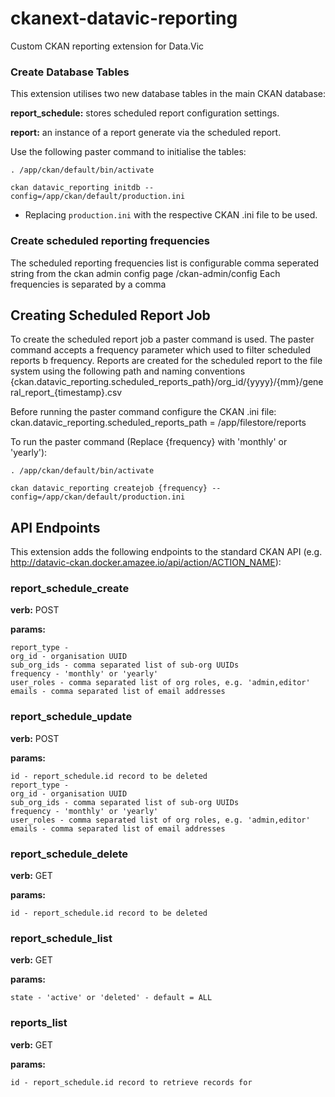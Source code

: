 # ckanext-datavic-reporting
Custom CKAN reporting extension for Data.Vic

### Create Database Tables

This extension utilises two new database tables in the main CKAN database:

__report_schedule:__ stores scheduled report configuration settings.

__report:__ an instance of a report generate via the scheduled report.

Use the following paster command to initialise the tables:

    . /app/ckan/default/bin/activate

    ckan datavic_reporting initdb --config=/app/ckan/default/production.ini

* Replacing `production.ini` with the respective CKAN .ini file to be used.

### Create scheduled reporting frequencies

The scheduled reporting frequencies list is configurable comma seperated string from the ckan admin config page /ckan-admin/config
Each frequencies is separated by a comma

## Creating Scheduled Report Job

To create the scheduled report job a paster command is used.
The paster command accepts a frequency parameter which used to filter scheduled reports b frequency.
Reports are created for the scheduled report to the file system using the following path and naming conventions
{ckan.datavic_reporting.scheduled_reports_path}/org_id/{yyyy}/{mm}/general_report_{timestamp}.csv

Before running the paster command configure the CKAN .ini file:
ckan.datavic_reporting.scheduled_reports_path = /app/filestore/reports

To run the paster command (Replace {frequency} with 'monthly' or 'yearly'):

    . /app/ckan/default/bin/activate

    ckan datavic_reporting createjob {frequency} --config=/app/ckan/default/production.ini

## API Endpoints

This extension adds the following endpoints to the standard CKAN API (e.g. http://datavic-ckan.docker.amazee.io/api/action/ACTION_NAME):

### report_schedule_create

__verb:__ POST

__params:__

    report_type - 
    org_id - organisation UUID
    sub_org_ids - comma separated list of sub-org UUIDs
    frequency - 'monthly' or 'yearly'
    user_roles - comma separated list of org roles, e.g. 'admin,editor'
    emails - comma separated list of email addresses

### report_schedule_update

__verb:__ POST

__params:__

    id - report_schedule.id record to be deleted
    report_type - 
    org_id - organisation UUID
    sub_org_ids - comma separated list of sub-org UUIDs
    frequency - 'monthly' or 'yearly'
    user_roles - comma separated list of org roles, e.g. 'admin,editor'
    emails - comma separated list of email addresses

### report_schedule_delete

__verb:__ GET

__params:__

    id - report_schedule.id record to be deleted

### report_schedule_list


__verb:__ GET

__params:__

    state - 'active' or 'deleted' - default = ALL

### reports_list

__verb:__ GET

__params:__

    id - report_schedule.id record to retrieve records for
